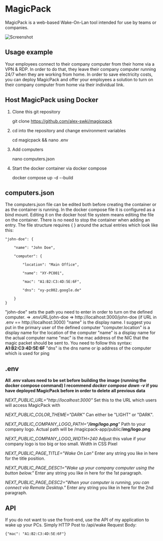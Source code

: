 
# MagicPack

MagicPack is a web-based Wake-On-Lan tool intended for use by teams or companies.

![Screenshot](https://i.ibb.co/3FRtn3H/github-banner.png)

## Usage example

Your employees connect to their company computer from their home via a VPN & RDP. In order to do that, they leave their company computer running 24/7 when they are working from home.
In order to save electricity costs, you can deploy MagicPack and offer your employees a solution to turn on their company computer from home via their individual link.

## Host MagicPack using Docker

1. Clone this git repository

   git clone https://github.com/alex-swki/magicpack

2. cd into the repository and change environment variables

   cd magicpack && nano .env

3. Add computers

   nano computers.json

4. Start the docker container via docker compose

   docker compose up -d --build

## computers.json

The computers.json file can be edited both before creating the container or as the container is running. In the docker compose file it is configured as a bind mount. Editing it on the docker host file system means editing the file on the container. There is no need to stop the container when adding an entry.
The file structure requires { } around the actual entries which look like this:

    "john-doe": {

        "name": "John Doe",

        "computer": {

    	    "location": "Main Office",

    	    "name": "XY-PC001",

    	    "mac": "A1:B2:C3:4D:5E:6F",

    	    "dns": "xy-pc002.google.de"

        }
    }

"john-doe" sets the path you need to enter in order to turn on the defined computer.
=> .envURL/john-doe
=> http://localhost:3000/john-doe (if URL in .env == http://localhost:3000)
"name" is the display name. I suggest you put in the primary user of the defined computer
"computer.location" is a display name for the location of the computer
"name" is a display name for the actual computer name
"mac" is the mac address of the NIC that the magic packet should be sent to. You need to follow this syntax: **A1:B2:C3:4D:5E:6F**
"dns" is the dns name or ip address of the computer which is used for ping

## .env

**All .env values need to be set before building the image (running the docker compose command)
I recommend _docker compose down -v_ if you have deployed MagicPack before in order to delete all previous data**

_NEXT_PUBLIC_URL="http://localhost:3000"_
Set this to the URL which users will access MagicPack with

_NEXT_PUBLIC_COLOR_THEME="DARK"_
Can either be "LIGHT" or "DARK".

_NEXT_PUBLIC_COMPANY_LOGO_PATH="**/img/logo.png**"_
Path to your company logo. Actual path will be /magicpack-app/public/**img/logo.png**

_NEXT_PUBLIC_COMPANY_LOGO_WIDTH=240_
Adjust this value if your company logo is too big or too small. Width in CSS Pixel

_NEXT_PUBLIC_PAGE_TITLE="Wake On Lan"_
Enter any string you like in here for the title position.

_NEXT_PUBLIC_PAGE_DESC1="Wake up your company computer using the button below."_
Enter any string you like in here for the 1st paragraph.

_NEXT_PUBLIC_PAGE_DESC2="When your computer is running, you can connect via Remote Desktop."_
Enter any string you like in here for the 2nd paragraph.

## API
If you do not want to use the front-end, use the API of my application to wake up your PCs.
Simply HTTP Post to /api/wake
Request Body:

    {"mac": "A1:B2:C3:4D:5E:6F"}
